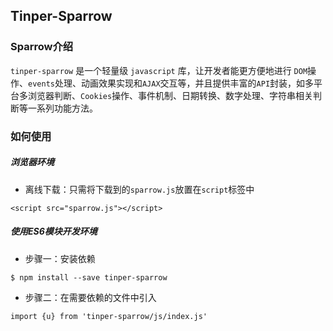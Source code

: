 ## Tinper-Sparrow

### Sparrow介绍

`tinper-sparrow` 是一个轻量级 `javascript` 库，让开发者能更方便地进行 `DOM`操作、`events`处理、动画效果实现和`AJAX`交互等，并且提供丰富的`API`封装，如多平台多浏览器判断、`Cookies`操作、事件机制、日期转换、数字处理、字符串相关判断等一系列功能方法。



### 如何使用

##### 浏览器环境

* 离线下载：只需将下载到的`sparrow.js`放置在`script`标签中

```
<script src="sparrow.js"></script>
```


##### 使用ES6模块开发环境

* 步骤一：安装依赖

```
$ npm install --save tinper-sparrow
```

* 步骤二：在需要依赖的文件中引入

```
import {u} from 'tinper-sparrow/js/index.js'
```
